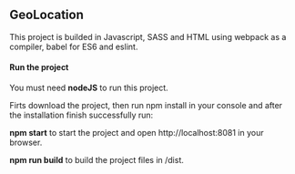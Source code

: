 ## GeoLocation

This project is builded in Javascript, SASS and HTML using webpack as a compiler, babel for ES6 and eslint.

#### Run the project

You must need **nodeJS** to run this project.

Firts download the project, then run npm install in your console and after the installation finish successfully run:

**npm start** to start the project and open http://localhost:8081 in your browser.

**npm run build** to build the project files in /dist.